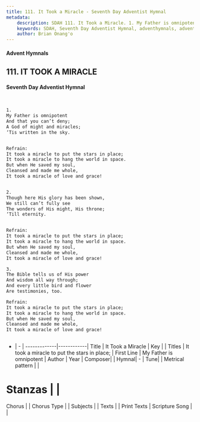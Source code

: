 ```yaml
---
title: 111. It Took a Miracle - Seventh Day Adventist Hymnal
metadata:
    description: SDAH 111. It Took a Miracle. 1. My Father is omnipotent And that you can’t deny; A God of might and miracles; ‘Tis written in the sky. 
    keywords: SDAH, Seventh Day Adventist Hymnal, adventhymnals, advent hymnals, It Took a Miracle, My Father is omnipotent ,It took a miracle to put the stars in place;
    author: Brian Onang'o
---
```


#### Advent Hymnals
## 111. IT TOOK A MIRACLE
#### Seventh Day Adventist Hymnal

```txt


1.
My Father is omnipotent
And that you can’t deny;
A God of might and miracles;
‘Tis written in the sky.


Refrain:
It took a miracle to put the stars in place;
It took a miracle to hang the world in space.
But when He saved my soul,
Cleansed and made me whole,
It took a miracle of love and grace!


2.
Though here His glory has been shown,
We still can’t fully see
The wonders of His might, His throne;
‘Till eternity.


Refrain:
It took a miracle to put the stars in place;
It took a miracle to hang the world in space.
But when He saved my soul,
Cleansed and made me whole,
It took a miracle of love and grace!

3.
The Bible tells us of His power
And wisdom all way through;
And every little bird and flower
Are testimonies, too.

Refrain:
It took a miracle to put the stars in place;
It took a miracle to hang the world in space.
But when He saved my soul,
Cleansed and made me whole,
It took a miracle of love and grace!



```

- |   -  |
-------------|------------|
Title | It Took a Miracle |
Key |  |
Titles | It took a miracle to put the stars in place; |
First Line | My Father is omnipotent |
Author | 
Year | 
Composer|  |
Hymnal|  - |
Tune|  |
Metrical pattern | |
# Stanzas |  |
Chorus |  |
Chorus Type |  |
Subjects |  |
Texts |  |
Print Texts | 
Scripture Song |  |
  
